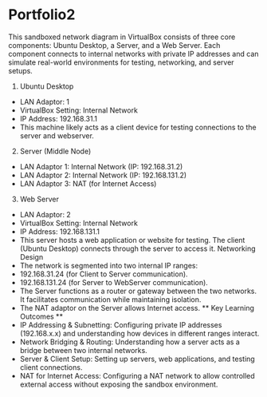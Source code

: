 # Portfolio2

This sandboxed network diagram in VirtualBox consists of three core components: Ubuntu Desktop, a Server, and a Web Server. Each component connects to internal networks with private IP addresses and can simulate real-world environments for testing, networking, and server setups.
1. Ubuntu Desktop
* LAN Adaptor: 1
* VirtualBox Setting: Internal Network
* IP Address: 192.168.31.1
* This machine likely acts as a client device for testing connections to the server and webserver.
2. Server (Middle Node)
* LAN Adaptor 1: Internal Network (IP: 192.168.31.2)
* LAN Adaptor 2: Internal Network (IP: 192.168.131.2)
* LAN Adaptor 3: NAT (for Internet Access)
3. Web Server
* LAN Adaptor: 2
* VirtualBox Setting: Internal Network
* IP Address: 192.168.131.1
* This server hosts a web application or website for testing. The client (Ubuntu Desktop) connects through the server to access it.
Networking Design
* The network is segmented into two internal IP ranges:
* 192.168.31.24 (for Client to Server communication).
* 192.168.131.24 (for Server to WebServer communication).
* The Server functions as a router or gateway between the two networks. It facilitates communication while maintaining isolation.
* The NAT adaptor on the Server allows Internet access.
** Key Learning Outcomes **
* IP Addressing & Subnetting:
Configuring private IP addresses (192.168.x.x) and understanding how devices in different ranges interact.
* Network Bridging & Routing:
Understanding how a server acts as a bridge between two internal networks.
* Server & Client Setup:
Setting up servers, web applications, and testing client connections.
* NAT for Internet Access:
Configuring a NAT network to allow controlled external access without exposing the sandbox environment.
